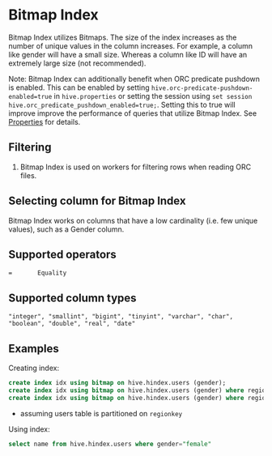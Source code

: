 
# Bitmap Index

Bitmap Index utilizes Bitmaps. The size of the index increases as the number
of unique values in the column increases. For example, a column like gender
will have a small size. Whereas a column like ID will have an extremely 
large size (not recommended).

Note: Bitmap Index can additionally benefit when ORC predicate pushdown is enabled.
This can be enabled by setting `hive.orc-predicate-pushdown-enabled=true`
in `hive.properties` or setting the session using `set session hive.orc_predicate_pushdown_enabled=true;`. 
Setting this to true will improve improve the performance of queries that utilize Bitmap Index.
See [Properties](../admin/properties.md) for details.

## Filtering

1. Bitmap Index is used on workers for filtering rows when reading ORC files.

## Selecting column for Bitmap Index

Bitmap Index works on columns that have a low cardinality (i.e. few unique values),
such as a Gender column.

## Supported operators

    =       Equality

## Supported column types
    "integer", "smallint", "bigint", "tinyint", "varchar", "char", "boolean", "double", "real", "date"

## Examples

Creating index:
```sql
create index idx using bitmap on hive.hindex.users (gender);
create index idx using bitmap on hive.hindex.users (gender) where regionkey=1;
create index idx using bitmap on hive.hindex.users (gender) where regionkey in (3, 1);
```

* assuming users table is partitioned on `regionkey`

Using index:
```sql
select name from hive.hindex.users where gender="female"
```